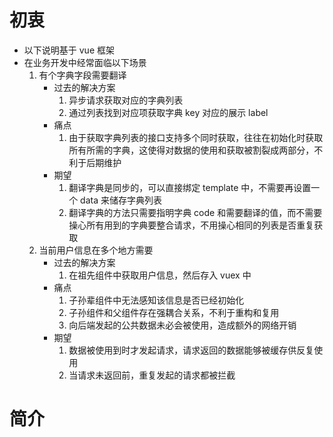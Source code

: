 # 初衷
- 以下说明基于 vue 框架
- 在业务开发中经常面临以下场景
    1. 有个字典字段需要翻译
        - 过去的解决方案
            1. 异步请求获取对应的字典列表
            2. 通过列表找到对应项获取字典 key 对应的展示 label
        - 痛点
            1. 由于获取字典列表的接口支持多个同时获取，往往在初始化时获取所有所需的字典，这使得对数据的使用和获取被割裂成两部分，不利于后期维护
        - 期望
            1. 翻译字典是同步的，可以直接绑定 template 中，不需要再设置一个 data 来储存字典列表
            2. 翻译字典的方法只需要指明字典 code 和需要翻译的值，而不需要操心所有用到的字典要整合请求，不用操心相同的列表是否重复获取
    2. 当前用户信息在多个地方需要
        - 过去的解决方案
            1. 在祖先组件中获取用户信息，然后存入 vuex 中
        - 痛点
            1. 子孙辈组件中无法感知该信息是否已经初始化
            2. 子孙组件和父组件存在强耦合关系，不利于重构和复用
            3. 向后端发起的公共数据未必会被使用，造成额外的网络开销
        - 期望
            1. 数据被使用到时才发起请求，请求返回的数据能够被缓存供反复使用
            2. 当请求未返回前，重复发起的请求都被拦截

# 简介

